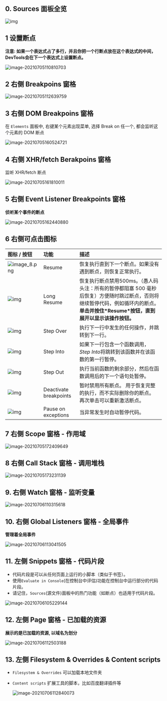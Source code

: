 ## 0. Sources 面板全览

![img](./img/37.png)

## 1 设置断点

**注意: 如果一个表达式占了多行，并且你把一个行断点放在这个表达式的中间，DevTools会在下一个表达式上设置断点。**

![image-20210705110810703](./img/18.png)

## 2 右侧 Breakpoins 窗格

![image-20210705112639759](./img/19.png)



## 3 右侧 DOM Breakpoins 窗格

在 `Elements` 面板中, 右键某个元素出现菜单, 选择  Break on 任一个, 都会监听这个元素的 DOM 断点

![image-20210705160524721](./img/20.png)

## 4 右侧 XHR/fetch Berakpoins 窗格

监听 XHR/fetch 断点

![image-20210705161810011](./img/21.png)

## 5 右侧 Event Listener Breakpoints 窗格

**侦听某个事件的断点**

![image-20210705162440880](./img/22.png)

## 6 右侧可点击图标

| 图标 / 按钮                  | 功能                   | 描述                                                         |
| :--------------------------- | :--------------------- | :----------------------------------------------------------- |
| ![image_8.png](./img/23.png) | Resume                 | 恢复执行直到下一个断点。如果没有遇到断点，则恢复正常执行。   |
| ![img](./img/24.png)         | Long Resume            | 恢复执行断点禁用500ms。（愚人码头注：所有的暂停都阻塞 500 毫秒后恢复）方便随时跳过断点，否则将继续暂停代码，例如循环内的断点。**单击并按住\*Resume\*按钮，直到展开以显示该操作按钮。** |
| ![img](./img/25.png)         | Step Over              | 执行下一行中发生的任何操作，并跳转到下一行。                 |
| ![img](./img/26.png)         | Step Into              | 如果下一行包含一个函数调用，*Step Into*将跳转到该函数并在该函数的第一行暂停。 |
| ![img](./img/27.png)         | Step Out               | 执行当前函数的剩余部分，然后在函数调用后的下一个语句处暂停。 |
| ![img](./img/28.png)         | Deactivate breakpoints | 暂时禁用所有断点。 用于恢复完整的执行，而不实际删除你的断点。 再次单击可以重新激活断点。 |
| ![img](./img/29.png)         | Pause on exceptions    | 当异常发生时自动暂停代码。                                   |

## 7 右侧 Scope 窗格 - 作用域

![image-20210705172409649](./img/30.png)



## 8 右侧 Call Stack 窗格 - 调用堆栈

![image-20210705173231139](./img/31.png)

## 9. 右侧 Watch 窗格 - 监听变量

![image-20210706110315618](./img/33.png)

## 10. 右侧 Global Listeners 窗格 - 全局事件

**管理着全局事件**

![image-20210706113041505](./img/36.png)

## 11. 左侧 Snippets 窗格 - 代码片段

- 代码片段是可以从任何页面上运行的小脚本（类似于书签）。
- 使用`Evaluate in Console`(在控制台中评估)功能在控制台中运行部分的代码片段。
- 请记住，`Sources`(源文件)面板中的热门功能（如断点）也适用于代码片段。

![image-20210706105229144](./img/32.png)

## 12. 左侧 Page 窗格 - 已加载的资源

**展示的是已加载的资源, 以域名为划分**

![image-20210706112503188](./img/34.png)

## 13. 左侧 Filesystem & Overrides & Content scripts

* `Filesystem & Overrides` 可以加载本地文件夹

* `Content scripts` 扩展工具的脚本，比如百度翻译插件等

  ![image-20210706112840073](./img/35.png)

